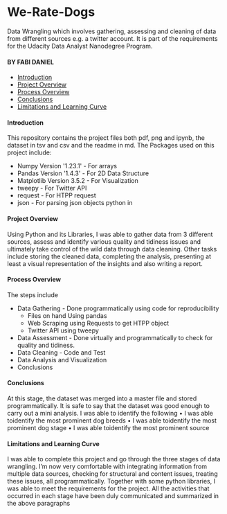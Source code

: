 # We-Rate-Dogs 
Data Wrangling which involves gathering, assessing and cleaning of data from different sources e.g. a twitter account. It is part of the requirements for the Udacity Data Analyst Nanodegree Program.


#### BY FABI DANIEL


<ul>
<li><a href="#intro">Introduction</a></li>
<li><a href="#overview">Project Overview</a></li>
<li><a href="#process">Process Overview</a></li>
<li><a href="#conclusions">Conclusions</a></li>
<li><a href="#ll">Limitations and Learning Curve</a></li>
</ul>


<a id='intro'></a>
#### Introduction
This repository contains the project files both pdf, png and ipynb, the dataset in tsv and csv and the readme in md. 
The Packages used on this project include: 

* Numpy Version '1.23.1' - For arrays
* Pandas Version '1.4.3' - For 2D Data Structure 
* Matplotlib Version 3.5.2 - For Visualization
* tweepy - For Twitter API
* request - For HTPP request 
* json - For parsing json objects python in

<a id='overview'></a>
#### Project Overview
Using Python and its Libraries, I was able to gather data from 3 different sources, assess and identify various quality and tidiness issues and ultimately take control of the wild data through data cleaning. Other tasks include storing the cleaned data, completing the analysis, presenting at least a visual representation of the insights and also writing a report.


<a id='process'></a>
#### Process Overview

The steps include 
* Data Gathering - Done programmatically using code for reproducibility
  * Files on hand Using pandas 
  * Web Scraping using Requests to get HTPP object
  * Twitter API using tweepy
* Data Assessment  - Done virtually and programmatically to check for quality and tidiness.
* Data Cleaning - Code and Test
* Data Analysis and Visualization
* Conclusions



<a id='conclusions'></a>
#### Conclusions
At this stage, the dataset was merged into a master file and stored programmatically. It is safe to say that the dataset was good enough to carry out a mini analysis. I was able to identify the following
• I was able toidentify the most prominent dog breeds 
• I was able toidentify the most prominent dog stage 
• I was able toidentify the most prominent source

<a id='ll'></a>
#### Limitations and Learning Curve
I was able to complete this project and go through the three stages of data wrangling. I’m now very comfortable with integrating information from multiple data sources, checking for structural and content issues, treating these issues, all programmatically. Together with some python libraries, I was able to meet the requirements for the project. All the activities that occurred in each stage have been duly communicated and summarized in the above paragraphs


    

